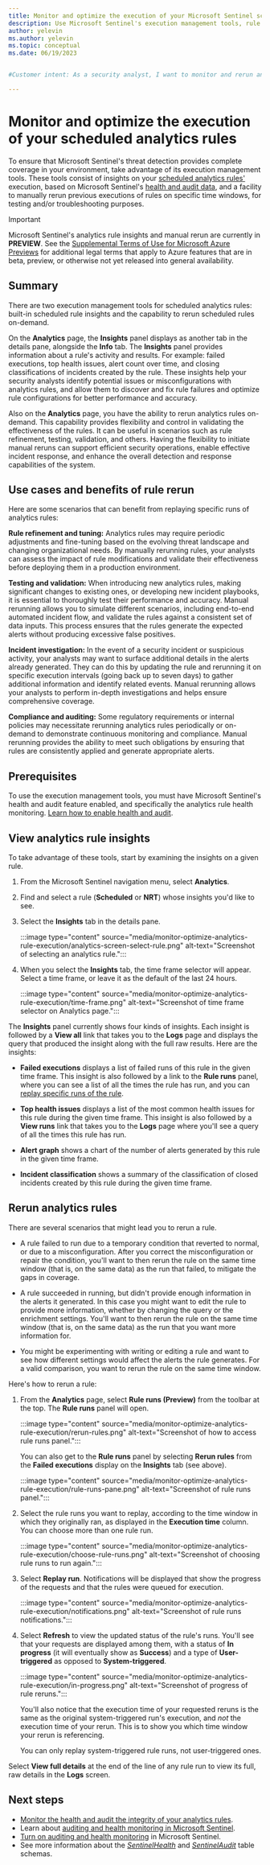 ```yaml
---
title: Monitor and optimize the execution of your Microsoft Sentinel scheduled analytics rules
description: Use Microsoft Sentinel's execution management tools, rule insights and manual rerun, to test and manage your scheduled analytics rules' execution.
author: yelevin
ms.author: yelevin
ms.topic: conceptual
ms.date: 06/19/2023


#Customer intent: As a security analyst, I want to monitor and rerun analytics rules so that I can optimize threat detection and ensure comprehensive incident coverage.

---
```


# Monitor and optimize the execution of your scheduled analytics rules

To ensure that Microsoft Sentinel's threat detection provides complete coverage in your environment, take advantage of its execution management tools. These tools consist of insights on your [scheduled analytics rules'](scheduled-rules-overview.md) execution, based on Microsoft Sentinel's [health and audit data](monitor-analytics-rule-integrity.md), and a facility to manually rerun previous executions of rules on specific time windows, for testing and/or troubleshooting purposes.

> [!IMPORTANT]
>
> Microsoft Sentinel's analytics rule insights and manual rerun are currently in **PREVIEW**. See the [Supplemental Terms of Use for Microsoft Azure Previews](https://azure.microsoft.com/support/legal/preview-supplemental-terms/) for additional legal terms that apply to Azure features that are in beta, preview, or otherwise not yet released into general availability.

## Summary

There are two execution management tools for scheduled analytics rules: built-in scheduled rule insights and the capability to rerun scheduled rules on-demand.

On the **Analytics** page, the **Insights** panel displays as another tab in the details pane, alongside the **Info** tab. The **Insights** panel provides information about a rule's activity and results. For example: failed executions, top health issues, alert count over time, and closing classifications of incidents created by the rule. These insights help your security analysts identify potential issues or misconfigurations with analytics rules, and allow them to discover and fix rule failures and optimize rule configurations for better performance and accuracy. 

Also on the **Analytics** page, you have the ability to rerun analytics rules on-demand. This capability provides flexibility and control in validating the effectiveness of the rules. It can be useful in scenarios such as rule refinement, testing, validation, and others. Having the flexibility to initiate manual reruns can support efficient security operations, enable effective incident response, and enhance the overall detection and response capabilities of the system. 

## Use cases and benefits of rule rerun

Here are some scenarios that can benefit from replaying specific runs of analytics rules: 

**Rule refinement and tuning:** Analytics rules may require periodic adjustments and fine-tuning based on the evolving threat landscape and changing organizational needs. By manually rerunning rules, your analysts can assess the impact of rule modifications and validate their effectiveness before deploying them in a production environment.

**Testing and validation:** When introducing new analytics rules, making significant changes to existing ones, or developing new incident playbooks, it is essential to thoroughly test their performance and accuracy. Manual rerunning allows you to simulate different scenarios, including end-to-end automated incident flow, and validate the rules against a consistent set of data inputs. This process ensures that the rules generate the expected alerts without producing excessive false positives.

**Incident investigation:** In the event of a security incident or suspicious activity, your analysts may want to surface additional details in the alerts already generated. They can do this by updating the rule and rerunning it on specific execution intervals (going back up to seven days) to gather additional information and identify related events. Manual rerunning allows your analysts to perform in-depth investigations and helps ensure comprehensive coverage.

**Compliance and auditing:** Some regulatory requirements or internal policies may necessitate rerunning analytics rules periodically or on-demand to demonstrate continuous monitoring and compliance. Manual rerunning provides the ability to meet such obligations by ensuring that rules are consistently applied and generate appropriate alerts. 

## Prerequisites

To use the execution management tools, you must have Microsoft Sentinel's health and audit feature enabled, and specifically the analytics rule health monitoring. [Learn how to enable health and audit](enable-monitoring.md).

## View analytics rule insights

To take advantage of these tools, start by examining the insights on a given rule.

1. From the Microsoft Sentinel navigation menu, select **Analytics**.

1. Find and select a rule (**Scheduled** or **NRT**) whose insights you'd like to see.

1. Select the **Insights** tab in the details pane.

    :::image type="content" source="media/monitor-optimize-analytics-rule-execution/analytics-screen-select-rule.png" alt-text="Screenshot of selecting an analytics rule.":::

1. When you select the **Insights** tab, the time frame selector will appear. Select a time frame, or leave it as the default of the last 24 hours.

    :::image type="content" source="media/monitor-optimize-analytics-rule-execution/time-frame.png" alt-text="Screenshot of time frame selector on Analytics page.":::

The **Insights** panel currently shows four kinds of insights. Each insight is followed by a **View all** link that takes you to the **Logs** page and displays the query that produced the insight along with the full raw results. Here are the insights:

- **Failed executions** displays a list of failed runs of this rule in the given time frame. This insight is also followed by a link to the **Rule runs** panel, where you can see a list of all the times the rule has run, and you can [replay specific runs of the rule](#rerun-analytics-rules).

- **Top health issues** displays a list of the most common health issues for this rule during the given time frame. This insight is also followed by a **View runs** link that takes you to the **Logs** page where you'll see a query of all the times this rule has run.

- **Alert graph** shows a chart of the number of alerts generated by this rule in the given time frame.

- **Incident classification** shows a summary of the classification of closed incidents created by this rule during the given time frame.

## Rerun analytics rules

There are several scenarios that might lead you to rerun a rule.

- A rule failed to run due to a temporary condition that reverted to normal, or due to a misconfiguration. After you correct the misconfiguration or repair the condition, you'll want to then rerun the rule on the same time window (that is, on the same data) as the run that failed, to mitigate the gaps in coverage.

- A rule succeeded in running, but didn't provide enough information in the alerts it generated. In this case you might want to edit the rule to provide more information, whether by changing the query or the enrichment settings. You'll want to then rerun the rule on the same time window (that is, on the same data) as the run that you want more information for.

- You might be experimenting with writing or editing a rule and want to see how different settings would affect the alerts the rule generates. For a valid comparison, you want to rerun the rule on the same time window.

Here's how to rerun a rule:

1. From the **Analytics** page, select **Rule runs (Preview)** from the toolbar at the top. The **Rule runs** panel will open.

    :::image type="content" source="media/monitor-optimize-analytics-rule-execution/rerun-rules.png" alt-text="Screenshot of how to access rule runs panel.":::

    You can also get to the **Rule runs** panel by selecting **Rerun rules** from the **Failed executions** display on the **Insights** tab (see above).

    :::image type="content" source="media/monitor-optimize-analytics-rule-execution/rule-runs-pane.png" alt-text="Screenshot of rule runs panel.":::

1. Select the rule runs you want to replay, according to the time window in which they originally ran, as displayed in the **Execution time** column. You can choose more than one rule run.

    :::image type="content" source="media/monitor-optimize-analytics-rule-execution/choose-rule-runs.png" alt-text="Screenshot of choosing rule runs to run again.":::

1. Select **Replay run**. Notifications will be displayed that show the progress of the requests and that the rules were queued for execution.

    :::image type="content" source="media/monitor-optimize-analytics-rule-execution/notifications.png" alt-text="Screenshot of rule runs notifications.":::

1. Select **Refresh** to view the updated status of the rule's runs. You'll see that your requests are displayed among them, with a status of **In progress** (it will eventually show as **Success**) and a type of **User-triggered** as opposed to **System-triggered**.

    :::image type="content" source="media/monitor-optimize-analytics-rule-execution/in-progress.png" alt-text="Screenshot of progress of rule reruns.":::

    You'll also notice that the execution time of your requested reruns is the same as the original system-triggered run's execution, and *not* the execution time of your rerun. This is to show you which time window your rerun is referencing.

    You can only replay system-triggered rule runs, not user-triggered ones.

Select **View full details** at the end of the line of any rule run to view its full, raw details in the **Logs** screen.

## Next steps

- [Monitor the health and audit the integrity of your analytics rules](monitor-analytics-rule-integrity.md).
- Learn about [auditing and health monitoring in Microsoft Sentinel](health-audit.md).
- [Turn on auditing and health monitoring](enable-monitoring.md) in Microsoft Sentinel.
- See more information about the [*SentinelHealth*](health-table-reference.md) and [*SentinelAudit*](audit-table-reference.md) table schemas.
